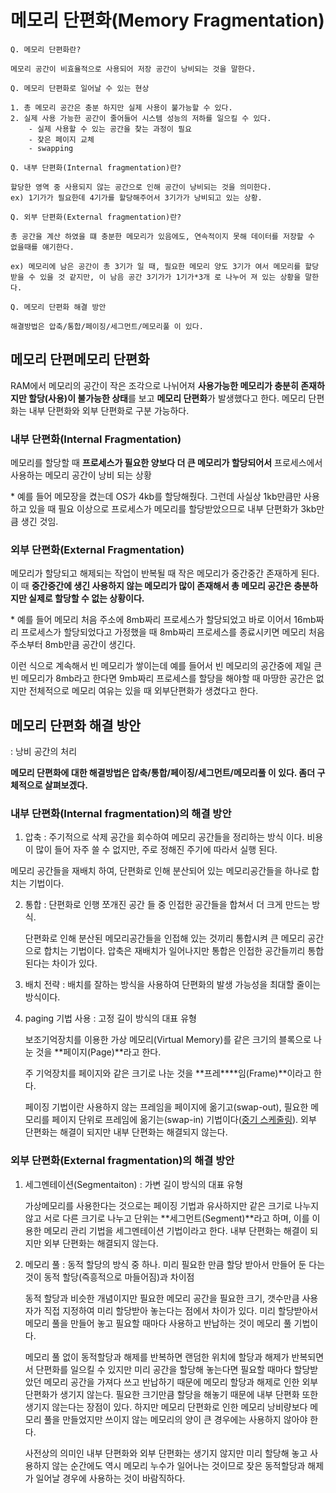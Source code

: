 # 메모리 단편화(Memory Fragmentation)

```
Q. 메모리 단편화란?
```

```
메모리 공간이 비효율적으로 사용되어 저장 공간이 낭비되는 것을 말한다.
```

```
Q. 메모리 단편화로 일어날 수 있는 현상
```

```
1. 총 메모리 공간은 충분 하지만 실제 사용이 불가능할 수 있다.
2. 실제 사용 가능한 공간이 줄어들어 시스템 성능의 저하를 일으킬 수 있다.
    - 실제 사용할 수 있는 공간을 찾는 과정이 필요
    - 잦은 페이지 교체
    - swapping
```

```
Q. 내부 단편화(Internal fragmentation)란?
```

```
할당한 영역 중 사용되지 않는 공간으로 인해 공간이 낭비되는 것을 의미한다.
ex) 1기가가 필요한데 4기가를 할당해주어서 3기가가 낭비되고 있는 상황.
```

```
Q. 외부 단편화(External fragmentation)란?
```

```
총 공간을 계산 하였을 떄 충분한 메모리가 있음에도, 연속적이지 못해 데이터를 저장할 수 없을때를 얘기한다.

ex) 메모리에 남은 공간이 총 3기가 일 때, 필요한 메모리 양도 3기가 여서 메모리를 할당 받을 수 있을 것 같지만, 이 남음 공간 3기가가 1기가*3개 로 나누어 져 있는 상황을 말한다.
```

```
Q. 메모리 단편화 해결 방안
```

```
해결방법은 압축/통합/페이징/세그먼트/메모리풀 이 있다.
```



## 메모리 단편**메모리 단편화**

RAM에서 메모리의 공간이 작은 조각으로 나뉘어져 **사용가능한 메모리가 충분히 존재하지만 할당(사용)이 불가능한 상태**를 보고 **메모리 단편화**가 발생했다고 한다. 메모리 단편화는 내부 단편화와 외부 단편화로 구분 가능하다.

### **내부 단편화(Internal Fragmentation)**

메모리를 할당할 때 **프로세스가 필요한 양보다 더 큰 메모리가 할당되어서** 프로세스에서 사용하는 메모리 공간이 낭비 되는 상황

\* 예를 들어 메모장을 켰는데 OS가 4kb를 할당해줬다. 그런데 사실상 1kb만큼만 사용하고 있을 때 필요 이상으로 프로세스가 메모리를 할당받았으므로 내부 단편화가 3kb만큼 생긴 것임.

### **외부 단편화(External Fragmentation)**

메모리가 할당되고 해제되는 작업이 반복될 때 작은 메모리가 중간중간 존재하게 된다. 이 때 **중간중간에 생긴 사용하지 않는 메모리가 많이 존재해서 총 메모리 공간은 충분하지만 실제로 할당할 수 없는 상황이다.**

\* 예를 들어 메모리 처음 주소에 8mb짜리 프로세스가 할당되었고 바로 이어서 16mb짜리 프로세스가 할당되었다고 가정했을 때 8mb짜리 프로세스를 종료시키면 메모리 처음 주소부터 8mb만큼 공간이 생긴다.

 

이런 식으로 계속해서 빈 메모리가 쌓이는데 예를 들어서 빈 메모리의 공간중에 제일 큰 빈 메모리가 8mb라고 한다면 9mb짜리 프로세스를 할당을 해야할 때 마땅한 공간은 없지만 전체적으로 메모리 여유는 있을 때 외부단편화가 생겼다고 한다.



## **메모리** 단편화 해결 방안

: 낭비 공간의 처리

**메모리 단편화에 대한 해결방법은 압축/통합/페이징/세그먼트/메모리풀 이 있다. 좀더 구체적으로 살펴보겠다.**

### 내부 단편화(Internal fragmentation)의 해결 방안 

1.  압축 : 주기적으로 삭제 공간을 회수하여 메모리 공간들을 정리하는 방식 이다. 비용이 많이 들어 자주 쓸 수 없지만, 주로 정해진 주기에 따라서 실행 된다.

   메모리 공간들을 재배치 하여, 단편화로 인해 분산되어 있는 메모리공간들을 하나로 합치는 기법이다.

   

2. 통합 : 단편화로 인행 쪼개진 공간 들 중 인접한 공간들을 합쳐서 더 크게 만드는 방식.

   단편화로 인해 분산된 메모리공간들을 인접해 있는 것끼리 통합시켜 큰 메모리 공간으로 합치는 기법이다. 압축은 재배치가 일어나지만 통합은 인접한 공간들끼리 통합된다는 차이가 있다.

   

3. 배치 전략 : 배치를 잘하는 방식을 사용하여 단편화의 발생 가능성을 최대할 줄이는 방식이다.

   

4. paging 기법 사용 : 고정 길이 방식의 대표 유형

   보조기억장치를 이용한 가상 메모리(Virtual Memory)를 같은 크기의 블록으로 나눈 것을 **페이지(Page)**라고 한다.

   주 기억장치를 페이지와 같은 크기로 나눈 것을 **프레****임(Frame)**이라고 한다.

   페이징 기법이란 사용하지 않는 프레임을 페이지에 옮기고(swap-out), 필요한 메모리를 페이지 단위로 프레임에 옮기는(swap-in) 기법이다([중기 스케줄링](http://junsday.tistory.com/28)). 외부 단편화는 해결이 되지만 내부 단편화는 해결되지 않는다.

   

### 외부 단편화(External fragmentation)의 해결 방안



1. 세그멘테이션(Segmentaiton) : 가변 길이 방식의 대표 유형

   가상메모리를 사용한다는 것으로는 페이징 기법과 유사하지만 같은 크기로 나누지 않고 서로 다른 크기로 나누고 단위는 **세그먼트(Segment)**라고 하며, 이를 이용한 메모리 관리 기법을 세그멘테이션 기법이라고 한다. 내부 단편화는 해결이 되지만 외부 단편화는 해결되지 않는다.

   

2. 메모리 풀 : 동적 할당의 방식 중 하나. 미리 필요한 만큼 할당 받아서 만들어 둔 다는 것이 동적 할당(즉흥적으로 마들어짐)과 차이점

   동적 할당과 비슷한 개념이지만 필요한 메모리 공간을 필요한 크기, 갯수만큼 사용자가 직접 지정하여 미리 할당받아 놓는다는 점에서 차이가 있다. 미리 할당받아서 메모리 풀을 만들어 놓고 필요할 때마다 사용하고 반납하는 것이 메모리 풀 기법이다. 

    

   메모리 풀 없이 동적할당과 해제를 반복하면 랜덤한 위치에 할당과 해제가 반복되면서 단편화를 일으킬 수 있지만 미리 공간을 할당해 놓는다면 필요할 때마다 할당받았던 메모리 공간을 가져다 쓰고 반납하기 때문에 메모리 할당과 해제로 인한 외부 단편화가 생기지 않는다. 필요한 크기만큼 할당을 해놓기 때문에 내부 단편화 또한 생기지 않는다는 장점이 있다. 하지만 메모리 단편화로 인한 메모리 낭비량보다 메모리 풀을 만들었지만 쓰이지 않는 메모리의 양이 큰 경우에는 사용하지 않아야 한다.

    

   사전상의 의미인 내부 단편화와 외부 단편화는 생기지 않지만 미리 할당해 놓고 사용하지 않는 순간에도 역시 메모리 누수가 일어나는 것이므로 잦은 동적할당과 해제가 일어날 경우에 사용하는 것이 바람직하다.